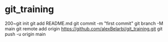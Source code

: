# git_training


200~git init
git add README.md
git commit -m "first commit"
git branch -M main
git remote add origin https://github.com/alexBelarbi/git_training.git
git push -u origin main

